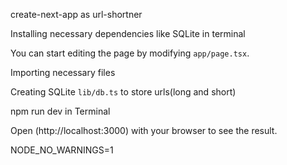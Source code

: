 
create-next-app as url-shortner

Installing necessary dependencies like SQLite in terminal

You can start editing the page by modifying `app/page.tsx`.

Importing necessary files 

Creating SQLite  `lib/db.ts` to store urls(long and short)

npm run dev in Terminal

Open (http://localhost:3000) with your browser to see the result.

NODE_NO_WARNINGS=1
